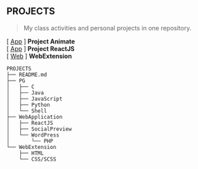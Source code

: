 ## PROJECTS  
> My class activities and personal projects in one repository.
 
[ [App](https://s20016.github.io/Animate/) ] **Project Animate**  
[ [App](https://s20016.github.io/ReactJS/) ] **Project ReactJS**  
[ [Web](https://s20016.github.io/PROJECTS/WebExtension/) ] **WebExtension**  

```
PROJECTS
├── README.md
├── PG
│   ├── C
│   ├── Java
│   ├── JavaScript
│   ├── Python
│   └── Shell
├── WebApplication
│   ├── ReactJS
│   ├── SocialPreview
│   └── WordPress
│       └── PHP
└── WebExtension
    ├── HTML
    └── CSS/SCSS
```
